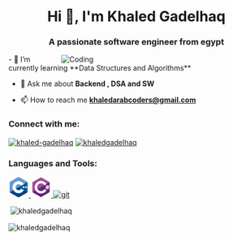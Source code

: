 <h1 align="center">Hi 👋, I'm Khaled Gadelhaq</h1>
<h3 align="center">A passionate software engineer from egypt</h3>
<img align="right" alt="Coding" width="400" src="https://www.freecodecamp.org/news/content/images/2022/11/hire-full-stack-developers1546507474317-1.gif">
- 🌱 I’m currently learning **Data Structures and Algorithms**

- 💬 Ask me about **Backend , DSA and SW**

- 📫 How to reach me **khaledarabcoders@gmail.com**

<h3 align="left">Connect with me:</h3>
<p align="left">
<a href="https://linkedin.com/in/khaled-gadelhaq" target="blank"><img align="center" src="https://raw.githubusercontent.com/rahuldkjain/github-profile-readme-generator/master/src/images/icons/Social/linked-in-alt.svg" alt="khaled-gadelhaq" height="30" width="40" /></a>
<a href="https://www.leetcode.com/khaledgadelhaq" target="blank"><img align="center" src="https://raw.githubusercontent.com/rahuldkjain/github-profile-readme-generator/master/src/images/icons/Social/leet-code.svg" alt="khaledgadelhaq" height="30" width="40" /></a>
</p>

<h3 align="left">Languages and Tools:</h3>
<p align="left"> <a href="https://www.w3schools.com/cpp/" target="_blank" rel="noreferrer"> <img src="https://raw.githubusercontent.com/devicons/devicon/master/icons/cplusplus/cplusplus-original.svg" alt="cplusplus" width="40" height="40"/> </a> <a href="https://www.w3schools.com/cs/" target="_blank" rel="noreferrer"> <img src="https://raw.githubusercontent.com/devicons/devicon/master/icons/csharp/csharp-original.svg" alt="csharp" width="40" height="40"/> </a> <a href="https://git-scm.com/" target="_blank" rel="noreferrer"> <img src="https://www.vectorlogo.zone/logos/git-scm/git-scm-icon.svg" alt="git" width="40" height="40"/> </a> </p>

<p>&nbsp;<img align="center" src="https://github-readme-stats.vercel.app/api?username=khaledgadelhaq&show_icons=true&locale=en" alt="khaledgadelhaq" /></p>

<p><img align="center" src="https://github-readme-streak-stats.herokuapp.com/?user=khaledgadelhaq&" alt="khaledgadelhaq" /></p>


